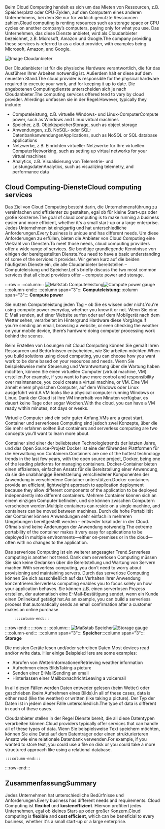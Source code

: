 <span data-ttu-id="78f60-101">Beim Cloud Computing handelt es sich um das Mieten von Ressourcen, z.B. Speicherplatz oder CPU-Zyklen, auf den Computern eines anderen Unternehmens, bei dem Sie nur für wirklich genutzte Ressourcen zahlen.</span><span class="sxs-lookup"><span data-stu-id="78f60-101">Cloud computing is renting resources such as storage space or CPU cycles on another company’s computers, paying only for what you use.</span></span> <span data-ttu-id="78f60-102">Das Unternehmen, das diese Dienste anbietet, wird als Cloudanbieter bezeichnet, z.B. Microsoft, Amazon und Google.</span><span class="sxs-lookup"><span data-stu-id="78f60-102">The company providing these services is referred to as a cloud provider, with examples being Microsoft, Amazon, and Google.</span></span>

![Image Cloudanbieter](../media/2-cloud-providers.png)

<span data-ttu-id="78f60-104">Der Cloudanbieter ist für die physische Hardware verantwortlich, die für das Ausführen Ihrer Arbeiten notwendig ist. Außerdem hält er diese auf dem neuesten Stand.</span><span class="sxs-lookup"><span data-stu-id="78f60-104">The cloud provider is responsible for the physical hardware required to execute your work, and for keeping it up to date.</span></span> <span data-ttu-id="78f60-105">Die angebotenen Computingdienste unterscheiden sich je nach Cloudanbieter.</span><span class="sxs-lookup"><span data-stu-id="78f60-105">The computing services offered tend to vary by cloud provider.</span></span> <span data-ttu-id="78f60-106">Allerdings umfassen sie in der Regel:</span><span class="sxs-lookup"><span data-stu-id="78f60-106">However, typically they include:</span></span>

- <span data-ttu-id="78f60-107">Computeleistung, z.B. virtuelle Windows- und Linux-Computer</span><span class="sxs-lookup"><span data-stu-id="78f60-107">Compute power, such as Windows and Linux virtual machines</span></span>
- <span data-ttu-id="78f60-108">Speicher, z.B. Objektspeicher</span><span class="sxs-lookup"><span data-stu-id="78f60-108">Storage, such as object storage</span></span>
- <span data-ttu-id="78f60-109">Anwendungen, z.B. NoSQL- oder SQL-Datenbankanwendungen</span><span class="sxs-lookup"><span data-stu-id="78f60-109">Applications, such as NoSQL or SQL database applications</span></span>
- <span data-ttu-id="78f60-110">Netzwerke, z.B. Einrichten virtueller Netzwerke für Ihre virtuellen Computer</span><span class="sxs-lookup"><span data-stu-id="78f60-110">Networking, such as setting up virtual networks for your virtual machines</span></span>
- <span data-ttu-id="78f60-111">Analytics, z.B. Visualisierung von Telemetrie- und Leistungsdaten</span><span class="sxs-lookup"><span data-stu-id="78f60-111">Analytics, such as visualizing telemetry, and performance data</span></span>

## <a name="cloud-computing-services"></a><span data-ttu-id="78f60-112">Cloud Computing-Dienste</span><span class="sxs-lookup"><span data-stu-id="78f60-112">Cloud computing services</span></span>

<span data-ttu-id="78f60-113">Das Ziel von Cloud Computing besteht darin, die Unternehmensführung zu vereinfachen und effizienter zu gestalten, egal ob für kleine Start-ups oder große Konzerne.</span><span class="sxs-lookup"><span data-stu-id="78f60-113">The goal of cloud computing is to make running a business easier and more efficient, whether it's a small start-up or a large enterprise.</span></span> <span data-ttu-id="78f60-114">Jedes Unternehmen ist einzigartig und hat unterschiedliche Anforderungen.</span><span class="sxs-lookup"><span data-stu-id="78f60-114">Every business is unique and has different needs.</span></span> <span data-ttu-id="78f60-115">Um diese Anforderungen zu erfüllen, bieten die Anbieter von Cloud Computing eine Vielzahl von Diensten.</span><span class="sxs-lookup"><span data-stu-id="78f60-115">To meet those needs, cloud computing providers offer a wide range of services.</span></span>
<span data-ttu-id="78f60-116">Sie benötige grundlegende Kenntnisse von einigen der bereitgestellten Dienste.</span><span class="sxs-lookup"><span data-stu-id="78f60-116">You need to have a basic understanding of some of the services it provides.</span></span> <span data-ttu-id="78f60-117">Wir gehen kurz auf die beiden häufigsten Dienste ein, die alle Cloudanbieter bereitstellen &ndash; Computeleistung und Speicher.</span><span class="sxs-lookup"><span data-stu-id="78f60-117">Let's briefly discuss the two most common services that all cloud providers offer &ndash; compute power and storage.</span></span>

:::row:::
    :::column:::
        <span data-ttu-id="78f60-118">![Maßstab Computeleistung](../media/2-compute-power.png)</span><span class="sxs-lookup"><span data-stu-id="78f60-118">![Compute power gauge](../media/2-compute-power.png)</span></span>
    :::column-end:::
    <span data-ttu-id="78f60-119">:::column span="3"::: **Computeleistung**</span><span class="sxs-lookup"><span data-stu-id="78f60-119">:::column span="3"::: **Compute power**</span></span>

<span data-ttu-id="78f60-120">Sie nutzen Computeleistung jeden Tag – ob Sie es wissen oder nicht.</span><span class="sxs-lookup"><span data-stu-id="78f60-120">You're using compute power everyday, whether you know it or not.</span></span> <span data-ttu-id="78f60-121">Wenn Sie eine E-Mail senden, auf einer Website surfen oder auf dem Mobilgerät nach dem Wetter sehen, verarbeitet im Hintergrund Hardware diese Vorgänge.</span><span class="sxs-lookup"><span data-stu-id="78f60-121">If you're sending an email, browsing a website, or even checking the weather on your mobile device, there’s hardware doing computer processing work behind the scenes.</span></span>

<span data-ttu-id="78f60-122">Beim Erstellen von Lösungen mit Cloud Computing können Sie gemäß Ihren Ressourcen und Bedürfnissen entscheiden, wie Sie arbeiten möchten.</span><span class="sxs-lookup"><span data-stu-id="78f60-122">When you build solutions using cloud computing, you can choose how you want work to be done based on your resources and needs.</span></span> <span data-ttu-id="78f60-123">Wenn Sie beispielsweise mehr Steuerung und Verantwortung über die Wartung haben möchten, können Sie einen virtuellen Computer (virtual machine, VM) erstellen.</span><span class="sxs-lookup"><span data-stu-id="78f60-123">For example, if you want to have more control and responsibility over maintenance, you could create a virtual machine, or VM.</span></span> <span data-ttu-id="78f60-124">Eine VM ähnelt einem physischen Computer, auf dem Windows oder Linux ausgeführt wird.</span><span class="sxs-lookup"><span data-stu-id="78f60-124">A VM looks like a physical computer running Windows or Linux.</span></span> <span data-ttu-id="78f60-125">Dank der Cloud ist Ihre VM innerhalb von Minuten verfügbar, es dauert keine Tage oder sogar Wochen.</span><span class="sxs-lookup"><span data-stu-id="78f60-125">With the cloud, you can have a VM ready within minutes, not days or weeks.</span></span>

<span data-ttu-id="78f60-126">Virtuelle Computer sind ein sehr guter Anfang.</span><span class="sxs-lookup"><span data-stu-id="78f60-126">VMs are a great start.</span></span> <span data-ttu-id="78f60-127">Container und serverloses Computing sind jedoch zwei Konzepte, über die Sie mehr erfahren sollten.</span><span class="sxs-lookup"><span data-stu-id="78f60-127">But containers and serverless computing are two concepts you'll want to learn more about.</span></span>

<span data-ttu-id="78f60-128">Container sind einer der beliebtesten Technologietrends der letzten Jahre, und das Open Source-Projekt Docker ist eine der führenden Plattformen für die Verwaltung von Containern.</span><span class="sxs-lookup"><span data-stu-id="78f60-128">Containers are one of the hottest technology trends in the last few years, with the open source project, Docker, being one of the leading platforms for managing containers.</span></span> <span data-ttu-id="78f60-129">Docker-Container bieten einen effizienten, einfachen Ansatz für die Bereitstellung einer Anwendung, da sie die unabhängige Bereitstellung verschiedener Komponenten der Anwendung in verschiedene Container unterstützen.</span><span class="sxs-lookup"><span data-stu-id="78f60-129">Docker containers provide an efficient, lightweight approach to application deployment because they allow different components of the application to be deployed independently into different containers.</span></span> <span data-ttu-id="78f60-130">Mehrere Container können sich an einem einzigen Computer befinden, und sie können zwischen Computern verschoben werden.</span><span class="sxs-lookup"><span data-stu-id="78f60-130">Multiple containers can reside on a single machine, and containers can be moved between machines.</span></span> <span data-ttu-id="78f60-131">Durch die hohe Portabilität der Container können Anwendungen sehr einfach in mehreren Umgebungen bereitgestellt werden – entweder lokal oder in der Cloud. Oftmals sind keine Änderungen der Anwendung notwendig.</span><span class="sxs-lookup"><span data-stu-id="78f60-131">The extreme portability of the container makes it very easy for applications to be deployed in multiple environments—either on-premises or in the cloud—often with no changes to the application.</span></span>

<span data-ttu-id="78f60-132">Das serverlose Computing ist ein weiterer angesagter Trend.</span><span class="sxs-lookup"><span data-stu-id="78f60-132">Serverless computing is another hot trend.</span></span> <span data-ttu-id="78f60-133">Dank dem serverlosen Computing müssen Sie sich keine Gedanken über die Bereitstellung und Wartung von Servern machen.</span><span class="sxs-lookup"><span data-stu-id="78f60-133">With serverless computing, you don't need to worry about provisioning and maintaining servers.</span></span> <span data-ttu-id="78f60-134">Durch das serverlose Computing können Sie sich ausschließlich auf das Verhalten Ihrer Anwendung konzentrieren.</span><span class="sxs-lookup"><span data-stu-id="78f60-134">Serverless computing enables you to focus solely on how your application behaves.</span></span> <span data-ttu-id="78f60-135">Sie können z.B. einen serverlosen Prozess erstellen, der automatisch eine E-Mail-Bestätigung sendet, wenn ein Kunde einen Onlinekauf getätigt hat.</span><span class="sxs-lookup"><span data-stu-id="78f60-135">As an example, you can build a serverless process that automatically sends an email confirmation after a customer makes an online purchase.</span></span>

        :::column-end:::
:::row-end:::
 :::row:::
    :::column:::
        <span data-ttu-id="78f60-136">![Maßstab Speicher](../media/2-storage.png)</span><span class="sxs-lookup"><span data-stu-id="78f60-136">![Storage gauge](../media/2-storage.png)</span></span>
    :::column-end:::
    <span data-ttu-id="78f60-137">:::column span="3"::: **Speicher**</span><span class="sxs-lookup"><span data-stu-id="78f60-137">:::column span="3"::: **Storage**</span></span>

<span data-ttu-id="78f60-138">Die meisten Geräte lesen und/oder schreiben Daten.</span><span class="sxs-lookup"><span data-stu-id="78f60-138">Most devices read and/or write data.</span></span> <span data-ttu-id="78f60-139">Hier einige Beispiele:</span><span class="sxs-lookup"><span data-stu-id="78f60-139">Here are some examples:</span></span>

- <span data-ttu-id="78f60-140">Abrufen von Wetterinformationen</span><span class="sxs-lookup"><span data-stu-id="78f60-140">Retrieving weather information</span></span>
- <span data-ttu-id="78f60-141">Aufnehmen eines Bilds</span><span class="sxs-lookup"><span data-stu-id="78f60-141">Taking a picture</span></span>
- <span data-ttu-id="78f60-142">Senden einer E-Mail</span><span class="sxs-lookup"><span data-stu-id="78f60-142">Sending an email</span></span>
- <span data-ttu-id="78f60-143">Hinterlassen einer Mailboxnachricht</span><span class="sxs-lookup"><span data-stu-id="78f60-143">Leaving a voicemail</span></span>

<span data-ttu-id="78f60-144">In all diesen Fällen werden Daten entweder gelesen (beim Wetter) oder geschrieben (beim Aufnehmen eines Bilds).</span><span class="sxs-lookup"><span data-stu-id="78f60-144">In all of these cases, data is either read (like the weather) or written (like taking a picture).</span></span> <span data-ttu-id="78f60-145">Der Typ der Daten ist in jedem dieser Fälle unterschiedlich.</span><span class="sxs-lookup"><span data-stu-id="78f60-145">The type of data is different in each of these cases.</span></span>

<span data-ttu-id="78f60-146">Cloudanbieter stellen in der Regel Dienste bereit, die all diese Datentypen verarbeiten können.</span><span class="sxs-lookup"><span data-stu-id="78f60-146">Cloud providers typically offer services that can handle all of these types of data.</span></span> <span data-ttu-id="78f60-147">Wenn Sie beispielsweise Text speichern möchten, können Sie eine Datei auf dem Datenträger oder einen strukturierteren Ansatz wie eine relationale Datenbank verwenden.</span><span class="sxs-lookup"><span data-stu-id="78f60-147">For example, if you wanted to store text, you could use a file on disk or you could take a more structured approach like using a relational database.</span></span>

    :::column-end:::
:::row-end:::

## <a name="summary"></a><span data-ttu-id="78f60-148">Zusammenfassung</span><span class="sxs-lookup"><span data-stu-id="78f60-148">Summary</span></span>

<span data-ttu-id="78f60-149">Jedes Unternehmen hat unterschiedliche Bedürfnisse und Anforderungen.</span><span class="sxs-lookup"><span data-stu-id="78f60-149">Every business has different needs and requirements.</span></span> <span data-ttu-id="78f60-150">Cloud Computing ist **flexibel** und **kosteneffizient**. Hiervon profitiert jedes Unternehmen, egal ob kleines Start-up oder großer Konzern.</span><span class="sxs-lookup"><span data-stu-id="78f60-150">Cloud computing is **flexible** and **cost efficient**, which can be beneficial to every business, whether it's a small start-up or a large enterprise.</span></span>